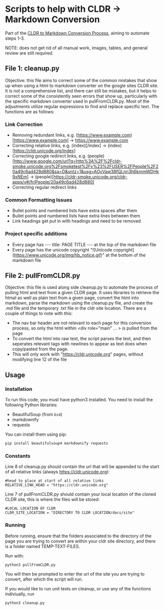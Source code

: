 # Scripts to help with CLDR → Markdown Conversion

Part of the [CLDR to Markdown Conversion Process](https://docs.google.com/document/d/1NoQX0zqSYqU4CUuNijTWKQaphE4SCuHl6Bej2C4mb58/edit?usp=sharing), aiming to automate steps 1-3.

NOTE: does not get rid of all manual work, images, tables, and general review are still required. 

## File 1: cleanup.py

Objective: this file aims to correct some of the common mistakes that show up when using a html to markdown converter on the google sites CLDR site. It is not a comprehensive list, and there can still be mistakes, but it helps to correct some of the consistently seen errors that show up, particularly with the specific markdown converter used in pullFromCLDR.py. Most of the adjustments utilize regular expressions to find and replace specific text. The functions are as follows:

### Link Correction

- Removing redundant links, e.g. \(https://www.example.com)[https://www.example.com] → https://www.example.com
- Correcting relative links, e.g. \(index)[/index] → \(index)[https://cldr.unicode.org/index]
- Correcting google redirect links, e.g. \(people)[http://www.google.com/url?q=http%3A%2F%2Fcldr-smoke.unicode.org%2Fsmoketest%2Fv%23%2FUSER%2FPeople%2F20a49c6ad428d880&sa=D&sntz=1&usg=AOvVaw38fQLnn3h6kmmWDHk9xNEm] → \(people)[https://cldr-smoke.unicode.org/cldr-apps/v#/fr/People/20a49c6ad428d880]
- Correcting regular redirect links

### Common Formatting Issues

- Bullet points and numbered lists have extra spaces after them
- Bullet points and numbered lists have extra lines between them
- Link headings get put in with headings and need to be removed

### Project specific additions

- Every page has --- title: PAGE TITLE --- at the top of the markdown file
- Every page has the unicode copyright "\!\[Unicode copyright](https://www.unicode.org/img/hb_notice.gif)" at the bottom of the markdown file

## File 2: pullFromCLDR.py

Objective: this file is used along side cleanup.py to automate the process of pulling html and text from a given CLDR page. It uses libraries to retrieve the htmal as well as plain text from a given page, convert the html into markdown, parse the markdown using the cleanup.py file, and create the .md file and the temporary .txt file in the cldr site location. There are a couple of things to note with this:

- The nav bar header are not relevant to each page for this conversion process, so only the html within \<div role="main" ... > is pulled from the page
- To convert the html into raw text, the script parses the text, and then seperates relevant tags with newlines to appear as text does when copy/pasted from the page.
- This will only work with "https://cldr.unicode.org" pages, without modifying line 12 of the file

## Usage

### Installation

To run this code, you must have python3 installed. You need to install the following Python libraries:

- BeautifulSoup (from `bs4`)
- markdownify
- requests

You can install them using pip:

```bash
pip install beautifulsoup4 markdownify requests
```

### Constants

Line 8 of cleanup.py should contain the url that will be appended to the start of all relative links (always https://cldr.unicode.org):
```
#head to place at start of all relative links
RELATIVE_LINK_HEAD = "https://cldr.unicode.org"
```

Line 7 of pullFromCLDR.py should contain your local location of the cloned CLDR site, this is where the files will be stored:
```
#LOCAL LOCATION OF CLDR
CLDR_SITE_LOCATION = "DIRECTORY TO CLDR LOCATION/docs/site"
```

### Running

Before running, ensure that the folders associated to the directory of the page you are trying to convert are within your cldr site directory, and there is a folder named TEMP-TEXT-FILES.

Run with:
```
python3 pullFromCLDR.py
```

You will then be prompted to enter the url of the site you are trying to convert, after which the script will run.

If you would like to run unit tests on cleanup, or use any of the functions indiviually, run
```
python3 cleanup.py
```



